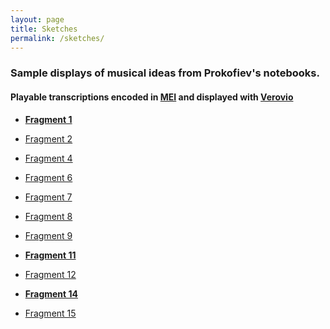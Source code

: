 ```yaml
---
layout: page
title: Sketches
permalink: /sketches/
---
```

### Sample displays of musical ideas from Prokofiev's notebooks.

#### Playable transcriptions encoded in [MEI](https://music-encoding.org/) and displayed with [Verovio](https://www.verovio.org/index.xhtml)

* <a href="../meimidi/Fragment01midi.html">__Fragment 1__</a>

* <a href="../meimidi/Fragment02midi.html">Fragment 2</a>

* <a href="../meimidi/Fragment04midi.html">Fragment 4</a>

* <a href="../meimidi/Fragment06midi.html">Fragment 6</a>

* <a href="../meimidi/Fragment07midi.html">Fragment 7</a>

* <a href="../meimidi/Fragment08midi.html">Fragment 8</a>

* <a href="../meimidi/Fragment09midi.html">Fragment 9</a>

* <a href="../meimidi/Fragment11midi.html">__Fragment 11__</a>

* <a href="../meimidi/Fragment12midi.html">Fragment 12</a>

* <a href="../meimidi/Fragment14midi.html">__Fragment 14__</a>

* <a href="../meimidi/Fragment15midi.html">Fragment 15</a>

